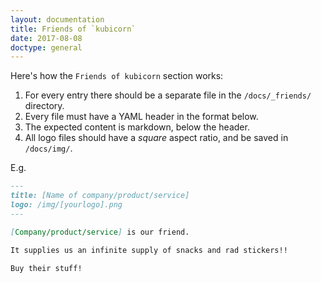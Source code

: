 ```yaml
---
layout: documentation
title: Friends of `kubicorn`
date: 2017-08-08
doctype: general
---
```


Here's how the `Friends of kubicorn` section works:

1. For every entry there should be a separate file in the `/docs/_friends/` directory.
2. Every file must have a YAML header in the format below.
3. The expected content is markdown, below the header.
4. All logo files should have a *square* aspect ratio, and be saved in `/docs/img/`.

E.g.

```markdown
---
title: [Name of company/product/service]
logo: /img/[yourlogo].png
---

[Company/product/service] is our friend.

It supplies us an infinite supply of snacks and rad stickers!!

Buy their stuff!
```
